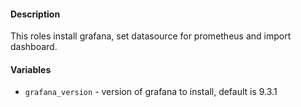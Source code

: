 #### Description

This roles install grafana, set datasource for prometheus and import dashboard.


#### Variables

- `grafana_version` - version of grafana to install, default is 9.3.1
